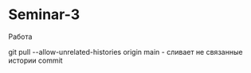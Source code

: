# Seminar-3

Работа 

git pull --allow-unrelated-histories origin main - сливает не связанные истории commit
